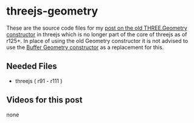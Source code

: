 # threejs-geometry

These are the source code files for my [post on the old THREE.Geometry constructor](https://dustinpfister.github.io/2018/04/14/threejs-geometry/) in threejs which is no longer part of the core of threejs as of r125+. In place of using the old Geometry constructor it is not advised to use the [Buffer Geometry constructor](https://dustinpfister.github.io/2021/04/22/threejs-buffer-geometry/) as a replacement for this.

## Needed Files

* threejs ( r91 - r111 )

## Videos for this post

none

